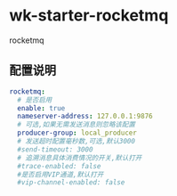 # wk-starter-rocketmq

rocketmq

## 配置说明

```yaml
rocketmq:
  # 是否启用
  enable: true
  nameserver-address: 127.0.0.1:9876
  # 可选,如果无需发送消息则忽略该配置
  producer-group: local_producer
  # 发送超时配置毫秒数,可选,默认3000
  #send-timeout: 3000
  # 追溯消息具体消费情况的开关,默认打开
  #trace-enabled: false
  #是否启用VIP通道,默认打开
  #vip-channel-enabled: false
```

